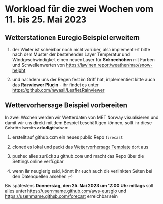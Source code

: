 # Workload für die zwei Wochen vom 11. bis 25. Mai 2023

## Wetterstationen Euregio Beispiel erweitern

1. der Winter ist scheinbar noch nicht vorüber, also implementiert bitte nach dem Muster der bestehenden Layer Temperatur und Windgeschwindigkeit einen neuen Layer für **Schneehöhen** mit Farben und Schwellenwerten von <https://lawinen.report/weather/map/snow-height>

2. und nachdem uns der Regen fest im Griff hat, implementiert bitte auch das **Rainviewer Plugin** - ihr findet es unter <https://github.com/mwasil/Leaflet.Rainviewer>

## Wettervorhersage Beispiel vorbereiten

In zwei Wochen werden wir Wetterdaten von  MET Norway visualisieren und damit wir uns direkt mit dem Bespiel beschäftigen können, sollt ihr diese Schritte bereits **erledigt** haben:

1. erstellt auf github.com ein neues public Repo `forecast`

2. cloned es lokal und packt das [Wettervorhersage Template](https://webmapping.github.io/templates/template_forecast.zip) dort aus

3. pushed alles zurück zu github.com und macht das Repo über die Settings online verfügbar

4. wenn ihr neugierig seid, könnt ihr euch auch die verlinkten Seiten bei den Datenquellen ansehen ;-)


Bis spätestens **Donnerstag, den 25. Mai 2023 um 12:00 Uhr mittags** soll alles unter https://usernmame.github.com/aws-euregio und https://usernmame.github.com/forecast erreichbar sein
